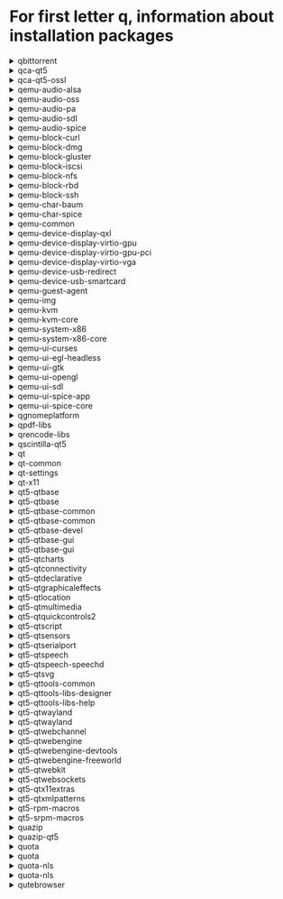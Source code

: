 # For first letter q, information about installation packages

<details>
<summary>qbittorrent</summary>

```
Эпоха        : 1
From repo    : updates-testing
Short desc   : A Bittorrent Client
URL          : http://www.qbittorrent.org
License      : GPLv2+
Descript     : A Bittorrent client using rb_libtorrent and a Qt4 Graphical User Interface.
             : It aims to be as fast as possible and to provide multi-OS, unicode support.
```

</details>

<details>
<summary>qca-qt5</summary>

```
From repo    : fedora
Short desc   : Qt5 Cryptographic Architecture
URL          : https://userbase.kde.org/QCA
License      : LGPLv2+
Descript     : Taking a hint from the similarly-named Java Cryptography Architecture,
             : QCA aims to provide a straightforward and cross-platform crypto API,
             : using Qt datatypes and conventions. QCA separates the API from the
             : implementation, using plugins known as Providers. The advantage of this
             : model is to allow applications to avoid linking to or explicitly depending
             : on any particular cryptographic library. This allows one to easily change
             : or upgrade crypto implementations without even needing to recompile the
             : application!
```

</details>

<details>
<summary>qca-qt5-ossl</summary>

```
From repo    : fedora
Short desc   : Openssl plugin for the Qt5 Cryptographic Architecture
URL          : https://userbase.kde.org/QCA
License      : LGPLv2+
Descript     : Openssl plugin for the Qt5 Cryptographic Architecture.
```

</details>

<details>
<summary>qemu-audio-alsa</summary>

```
Эпоха        : 2
From repo    : anaconda
Short desc   : QEMU ALSA audio driver
URL          : http://www.qemu.org/
License      : GPLv2 and BSD and MIT and CC-BY
Descript     : This package provides the additional ALSA audio driver for QEMU.
```

</details>

<details>
<summary>qemu-audio-oss</summary>

```
Эпоха        : 2
From repo    : anaconda
Short desc   : QEMU OSS audio driver
URL          : http://www.qemu.org/
License      : GPLv2 and BSD and MIT and CC-BY
Descript     : This package provides the additional OSS audio driver for QEMU.
```

</details>

<details>
<summary>qemu-audio-pa</summary>

```
Эпоха        : 2
From repo    : anaconda
Short desc   : QEMU PulseAudio audio driver
URL          : http://www.qemu.org/
License      : GPLv2 and BSD and MIT and CC-BY
Descript     : This package provides the additional PulseAudi audio driver for QEMU.
```

</details>

<details>
<summary>qemu-audio-sdl</summary>

```
Эпоха        : 2
From repo    : anaconda
Short desc   : QEMU SDL audio driver
URL          : http://www.qemu.org/
License      : GPLv2 and BSD and MIT and CC-BY
Descript     : This package provides the additional SDL audio driver for QEMU.
```

</details>

<details>
<summary>qemu-audio-spice</summary>

```
Эпоха        : 2
From repo    : anaconda
Short desc   : QEMU spice audio driver
URL          : http://www.qemu.org/
License      : GPLv2 and BSD and MIT and CC-BY
Descript     : This package provides the spice audio driver for QEMU.
```

</details>

<details>
<summary>qemu-block-curl</summary>

```
Эпоха        : 2
From repo    : anaconda
Short desc   : QEMU CURL block driver
URL          : http://www.qemu.org/
License      : GPLv2 and BSD and MIT and CC-BY
Descript     : This package provides the additional CURL block driver for QEMU.
             : 
             : Install this package if you want to access remote disks over
             : http, https, ftp and other transports provided by the CURL library.
```

</details>

<details>
<summary>qemu-block-dmg</summary>

```
Эпоха        : 2
From repo    : anaconda
Short desc   : QEMU block driver for DMG disk images
URL          : http://www.qemu.org/
License      : GPLv2 and BSD and MIT and CC-BY
Descript     : This package provides the additional DMG block driver for QEMU.
             : 
             : Install this package if you want to open '.dmg' files.
```

</details>

<details>
<summary>qemu-block-gluster</summary>

```
Эпоха        : 2
From repo    : anaconda
Short desc   : QEMU Gluster block driver
URL          : http://www.qemu.org/
License      : GPLv2 and BSD and MIT and CC-BY
Descript     : This package provides the additional Gluster block driver for QEMU.
             : 
             : Install this package if you want to access remote Gluster storage.
```

</details>

<details>
<summary>qemu-block-iscsi</summary>

```
Эпоха        : 2
From repo    : anaconda
Short desc   : QEMU iSCSI block driver
URL          : http://www.qemu.org/
License      : GPLv2 and BSD and MIT and CC-BY
Descript     : This package provides the additional iSCSI block driver for QEMU.
             : 
             : Install this package if you want to access iSCSI volumes.
```

</details>

<details>
<summary>qemu-block-nfs</summary>

```
Эпоха        : 2
From repo    : anaconda
Short desc   : QEMU NFS block driver
URL          : http://www.qemu.org/
License      : GPLv2 and BSD and MIT and CC-BY
Descript     : This package provides the additional NFS block driver for QEMU.
             : 
             : Install this package if you want to access remote NFS storage.
```

</details>

<details>
<summary>qemu-block-rbd</summary>

```
Эпоха        : 2
From repo    : anaconda
Short desc   : QEMU Ceph/RBD block driver
URL          : http://www.qemu.org/
License      : GPLv2 and BSD and MIT and CC-BY
Descript     : This package provides the additional Ceph/RBD block driver for QEMU.
             : 
             : Install this package if you want to access remote Ceph volumes
             : using the rbd protocol.
```

</details>

<details>
<summary>qemu-block-ssh</summary>

```
Эпоха        : 2
From repo    : anaconda
Short desc   : QEMU SSH block driver
URL          : http://www.qemu.org/
License      : GPLv2 and BSD and MIT and CC-BY
Descript     : This package provides the additional SSH block driver for QEMU.
             : 
             : Install this package if you want to access remote disks using
             : the Secure Shell (SSH) protocol.
```

</details>

<details>
<summary>qemu-char-baum</summary>

```
Эпоха        : 2
From repo    : anaconda
Short desc   : QEMU Baum chardev driver
URL          : http://www.qemu.org/
License      : GPLv2 and BSD and MIT and CC-BY
Descript     : This package provides the Baum chardev driver for QEMU.
```

</details>

<details>
<summary>qemu-char-spice</summary>

```
Эпоха        : 2
From repo    : anaconda
Short desc   : QEMU spice chardev driver
URL          : http://www.qemu.org/
License      : GPLv2 and BSD and MIT and CC-BY
Descript     : This package provides the spice chardev driver for QEMU.
```

</details>

<details>
<summary>qemu-common</summary>

```
Эпоха        : 2
From repo    : anaconda
Short desc   : QEMU common files needed by all QEMU targets
URL          : http://www.qemu.org/
License      : GPLv2 and BSD and MIT and CC-BY
Descript     : This package provides the common files needed by all QEMU targets
```

</details>

<details>
<summary>qemu-device-display-qxl</summary>

```
Эпоха        : 2
From repo    : anaconda
Short desc   : QEMU QXL display device
URL          : http://www.qemu.org/
License      : GPLv2 and BSD and MIT and CC-BY
Descript     : This package provides the QXL display device for QEMU.
```

</details>

<details>
<summary>qemu-device-display-virtio-gpu</summary>

```
Эпоха        : 2
From repo    : anaconda
Short desc   : QEMU virtio-gpu display device
URL          : http://www.qemu.org/
License      : GPLv2 and BSD and MIT and CC-BY
Descript     : This package provides the virtio-gpu display device for QEMU.
```

</details>

<details>
<summary>qemu-device-display-virtio-gpu-pci</summary>

```
Эпоха        : 2
From repo    : anaconda
Short desc   : QEMU virtio-gpu-pci display device
URL          : http://www.qemu.org/
License      : GPLv2 and BSD and MIT and CC-BY
Descript     : This package provides the virtio-gpu-pci display device for QEMU.
```

</details>

<details>
<summary>qemu-device-display-virtio-vga</summary>

```
Эпоха        : 2
From repo    : anaconda
Short desc   : QEMU virtio-vga display device
URL          : http://www.qemu.org/
License      : GPLv2 and BSD and MIT and CC-BY
Descript     : This package provides the virtio-vga display device for QEMU.
```

</details>

<details>
<summary>qemu-device-usb-redirect</summary>

```
Эпоха        : 2
From repo    : anaconda
Short desc   : QEMU usbredir device
URL          : http://www.qemu.org/
License      : GPLv2 and BSD and MIT and CC-BY
Descript     : This package provides the usbredir device for QEMU.
```

</details>

<details>
<summary>qemu-device-usb-smartcard</summary>

```
Эпоха        : 2
From repo    : anaconda
Short desc   : QEMU USB smartcard device
URL          : http://www.qemu.org/
License      : GPLv2 and BSD and MIT and CC-BY
Descript     : This package provides the USB smartcard device for QEMU.
```

</details>

<details>
<summary>qemu-guest-agent</summary>

```
Эпоха        : 2
From repo    : anaconda
Short desc   : QEMU guest agent
URL          : http://www.qemu.org/
License      : GPLv2 and BSD and MIT and CC-BY
Descript     : This package provides an agent to run inside guests, which communicates
             : with the host over a virtio-serial channel named "org.qemu.guest_agent.0"
             : 
             : This package does not need to be installed on the host OS.
```

</details>

<details>
<summary>qemu-img</summary>

```
Эпоха        : 2
From repo    : anaconda
Short desc   : QEMU command line tool for manipulating disk images
URL          : http://www.qemu.org/
License      : GPLv2 and BSD and MIT and CC-BY
Descript     : This package provides a command line tool for manipulating disk images
```

</details>

<details>
<summary>qemu-kvm</summary>

```
Эпоха        : 2
From repo    : anaconda
Short desc   : QEMU metapackage for KVM support
URL          : http://www.qemu.org/
License      : GPLv2 and BSD and MIT and CC-BY
Descript     : This is a meta-package that provides a qemu-system-<arch> package for native
             : architectures where kvm can be enabled. For example, in an x86 system, this
             : will install qemu-system-x86
```

</details>

<details>
<summary>qemu-kvm-core</summary>

```
Эпоха        : 2
From repo    : fedora
Short desc   : QEMU metapackage for KVM support
URL          : http://www.qemu.org/
License      : GPLv2 and BSD and MIT and CC-BY
Descript     : This is a meta-package that provides a qemu-system-<arch>-core package
             : for native architectures where kvm can be enabled. For example, in an
             : x86 system, this will install qemu-system-x86-core
```

</details>

<details>
<summary>qemu-system-x86</summary>

```
Эпоха        : 2
From repo    : anaconda
Short desc   : QEMU system emulator for x86
URL          : http://www.qemu.org/
License      : GPLv2 and BSD and MIT and CC-BY
Descript     : This package provides the QEMU system emulator for x86. When being run in a x86
             : machine that supports it, this package also provides the KVM virtualization
             : platform.
```

</details>

<details>
<summary>qemu-system-x86-core</summary>

```
Эпоха        : 2
From repo    : anaconda
Short desc   : QEMU system emulator for x86
URL          : http://www.qemu.org/
License      : GPLv2 and BSD and MIT and CC-BY
Descript     : This package provides the QEMU system emulator for x86. When being run in a x86
             : machine that supports it, this package also provides the KVM virtualization
             : platform.
```

</details>

<details>
<summary>qemu-ui-curses</summary>

```
Эпоха        : 2
From repo    : anaconda
Short desc   : QEMU curses UI driver
URL          : http://www.qemu.org/
License      : GPLv2 and BSD and MIT and CC-BY
Descript     : This package provides the additional curses UI for QEMU.
```

</details>

<details>
<summary>qemu-ui-egl-headless</summary>

```
Эпоха        : 2
From repo    : anaconda
Short desc   : QEMU EGL headless driver
URL          : http://www.qemu.org/
License      : GPLv2 and BSD and MIT and CC-BY
Descript     : This package provides the additional egl-headless UI for QEMU.
```

</details>

<details>
<summary>qemu-ui-gtk</summary>

```
Эпоха        : 2
From repo    : anaconda
Short desc   : QEMU GTK UI driver
URL          : http://www.qemu.org/
License      : GPLv2 and BSD and MIT and CC-BY
Descript     : This package provides the additional GTK UI for QEMU.
```

</details>

<details>
<summary>qemu-ui-opengl</summary>

```
Эпоха        : 2
From repo    : anaconda
Short desc   : QEMU OpenGL driver
URL          : http://www.qemu.org/
License      : GPLv2 and BSD and MIT and CC-BY
Descript     : This package provides the additional opengl UI for QEMU.
```

</details>

<details>
<summary>qemu-ui-sdl</summary>

```
Эпоха        : 2
From repo    : anaconda
Short desc   : QEMU SDL UI driver
URL          : http://www.qemu.org/
License      : GPLv2 and BSD and MIT and CC-BY
Descript     : This package provides the additional SDL UI for QEMU.
```

</details>

<details>
<summary>qemu-ui-spice-app</summary>

```
Эпоха        : 2
From repo    : anaconda
Short desc   : QEMU spice-app UI driver
URL          : http://www.qemu.org/
License      : GPLv2 and BSD and MIT and CC-BY
Descript     : This package provides the additional spice-app UI for QEMU.
```

</details>

<details>
<summary>qemu-ui-spice-core</summary>

```
Эпоха        : 2
From repo    : anaconda
Short desc   : QEMU spice-core UI driver
URL          : http://www.qemu.org/
License      : GPLv2 and BSD and MIT and CC-BY
Descript     : This package provides the additional spice-core UI for QEMU.
```

</details>

<details>
<summary>qgnomeplatform</summary>

```
From repo    : updates-testing
Short desc   : Qt Platform Theme aimed to accommodate Gnome settings
URL          : https://github.com/MartinBriza/QGnomePlatform
License      : LGPLv2+
Descript     : QGnomePlatform is a Qt Platform Theme aimed to accommodate as much of
             : GNOME settings as possibleand utilize them in Qt applications without
             : modifying them - making them fit into the environment as well as possible.
```

</details>

<details>
<summary>qpdf-libs</summary>

```
From repo    : updates
Short desc   : QPDF library for transforming PDF files
URL          : http://qpdf.sourceforge.net/
License      : (Artistic 2.0 or ASL 2.0) and MIT
Descript     : QPDF is a C++ library that inspect and manipulate the structure of PDF files.
             : It can encrypt and linearize files, expose the internals of a PDF file,
             : and do many other operations useful to PDF developers.
```

</details>

<details>
<summary>qrencode-libs</summary>

```
From repo    : anaconda
Short desc   : QR Code encoding library - Shared libraries
URL          : http://fukuchi.org/works/qrencode/
License      : LGPLv2+
Descript     : The qrencode-libs package contains the shared libraries and header files for
             : applications that use qrencode.
```

</details>

<details>
<summary>qscintilla-qt5</summary>

```
From repo    : fedora
Short desc   : A Scintilla port to Qt5
URL          : http://www.riverbankcomputing.com/software/qscintilla/
License      : GPLv3
Descript     : A Scintilla port to Qt5.
```

</details>

<details>
<summary>qt</summary>

```
Эпоха        : 1
From repo    : updates-testing
Short desc   : Qt toolkit
URL          : http://qt-project.org/
License      : (LGPLv2 with exceptions or GPLv3 with exceptions) and ASL 2.0 and BSD and FTL and MIT
Descript     : Qt is a software toolkit for developing applications.
             : 
             : This package contains base tools, like string, xml, and network
             : handling.
```

</details>

<details>
<summary>qt-common</summary>

```
Эпоха        : 1
From repo    : updates-testing
Short desc   : Common files for Qt
URL          : http://qt-project.org/
License      : (LGPLv2 with exceptions or GPLv3 with exceptions) and ASL 2.0 and BSD and FTL and MIT
Descript     : Common files for Qt.
```

</details>

<details>
<summary>qt-settings</summary>

```
From repo    : fedora
Short desc   : Configuration files for Qt
URL          : https://pagure.io/fedora-kde/kde-settings
License      : MIT
Descript     : Configuration files for Qt.
```

</details>

<details>
<summary>qt-x11</summary>

```
Эпоха        : 1
From repo    : updates-testing
Short desc   : Qt GUI-related libraries
URL          : http://qt-project.org/
License      : (LGPLv2 with exceptions or GPLv3 with exceptions) and ASL 2.0 and BSD and FTL and MIT
Descript     : Qt libraries used for drawing widgets and OpenGL items.
```

</details>

<details>
<summary>qt5-qtbase</summary>

```
From repo    : anaconda
Short desc   : Qt5 - QtBase components
URL          : http://qt-project.org/
License      : LGPLv2 with exceptions or GPLv3 with exceptions
Descript     : Qt is a software toolkit for developing applications.
             : 
             : This package contains base tools, like string, xml, and network
             : handling.
```

</details>

<details>
<summary>qt5-qtbase</summary>

```
From repo    : updates-testing
Short desc   : Qt5 - QtBase components
URL          : http://qt-project.org/
License      : LGPLv2 with exceptions or GPLv3 with exceptions
Descript     : Qt is a software toolkit for developing applications.
             : 
             : This package contains base tools, like string, xml, and network
             : handling.
```

</details>

<details>
<summary>qt5-qtbase-common</summary>

```
From repo    : anaconda
Short desc   : Common files for Qt5
URL          : http://qt-project.org/
License      : LGPLv2 with exceptions or GPLv3 with exceptions
Descript     : Common files for Qt5.
```

</details>

<details>
<summary>qt5-qtbase-common</summary>

```
From repo    : updates-testing
Short desc   : Common files for Qt5
URL          : http://qt-project.org/
License      : LGPLv2 with exceptions or GPLv3 with exceptions
Descript     : Common files for Qt5.
```

</details>

<details>
<summary>qt5-qtbase-devel</summary>

```
From repo    : updates-testing
Short desc   : Development files for qt5-qtbase
URL          : http://qt-project.org/
License      : LGPLv2 with exceptions or GPLv3 with exceptions
Descript     : Development files for qt5-qtbase.
```

</details>

<details>
<summary>qt5-qtbase-gui</summary>

```
From repo    : anaconda
Short desc   : Qt5 GUI-related libraries
URL          : http://qt-project.org/
License      : LGPLv2 with exceptions or GPLv3 with exceptions
Descript     : Qt5 libraries used for drawing widgets and OpenGL items.
```

</details>

<details>
<summary>qt5-qtbase-gui</summary>

```
From repo    : updates-testing
Short desc   : Qt5 GUI-related libraries
URL          : http://qt-project.org/
License      : LGPLv2 with exceptions or GPLv3 with exceptions
Descript     : Qt5 libraries used for drawing widgets and OpenGL items.
```

</details>

<details>
<summary>qt5-qtcharts</summary>

```
From repo    : fedora
Short desc   : Qt5 - Charts component
URL          : http://www.qt.io
License      : GPLv3
Descript     : Qt Charts module provides a set of easy to use chart components. It uses the Qt Graphics View Framework, therefore charts can be easily
             : integrated to modern user interfaces. Qt Charts can be used as QWidgets, QGraphicsWidget, or QML types.
             : Users can easily create impressive graphs by selecting one of the charts themes.
```

</details>

<details>
<summary>qt5-qtconnectivity</summary>

```
From repo    : fedora
Short desc   : Qt5 - Connectivity components
URL          : http://qt.io
License      : LGPLv2 with exceptions or GPLv3 with exceptions
Descript     : Qt5 - Connectivity components.
```

</details>

<details>
<summary>qt5-qtdeclarative</summary>

```
From repo    : anaconda
Short desc   : Qt5 - QtDeclarative component
URL          : http://www.qt.io
License      : LGPLv2 with exceptions or GPLv3 with exceptions
Descript     : Qt5 - QtDeclarative component.
```

</details>

<details>
<summary>qt5-qtgraphicaleffects</summary>

```
From repo    : fedora
Short desc   : Qt5 - QtGraphicalEffects component
URL          : http://www.qt.io
License      : LGPLv2 with exceptions or GPLv3 with exceptions
Descript     : The Qt Graphical Effects module provides a set of QML types for adding
             : visually impressive and configurable effects to user interfaces. Effects
             : are visual items that can be added to Qt Quick user interface as UI
             : components.
```

</details>

<details>
<summary>qt5-qtlocation</summary>

```
From repo    : updates-testing
Short desc   : Qt5 - Location component
URL          : http://www.qt.io
License      : LGPLv2 with exceptions or GPLv3 with exceptions
Descript     : The Qt Location and Qt Positioning APIs gives developers the ability to
             : determine a position by using a variety of possible sources, including
             : satellite, or wifi, or text file, and so on.
```

</details>

<details>
<summary>qt5-qtmultimedia</summary>

```
From repo    : fedora
Short desc   : Qt5 - Multimedia support
URL          : http://www.qt.io
License      : LGPLv2 with exceptions or GPLv3 with exceptions
Descript     : The Qt Multimedia module provides a rich feature set that enables you to
             : easily take advantage of a platforms multimedia capabilites and hardware.
             : This ranges from the playback and recording of audio and video content to
             : the use of available devices like cameras and radios.
```

</details>

<details>
<summary>qt5-qtquickcontrols2</summary>

```
From repo    : fedora
Short desc   : Qt5 - module with set of QtQuick controls for embedded
URL          : http://www.qt.io
License      : GPLv2+ or LGPLv3 and GFDL
Descript     : The Qt Labs Controls module provides a set of controls that can be used to
             : build complete interfaces in Qt Quick.
             : 
             : Unlike Qt Quick Controls, these controls are optimized for embedded systems
             : and so are preferred for hardware with limited resources.
```

</details>

<details>
<summary>qt5-qtscript</summary>

```
From repo    : fedora
Short desc   : Qt5 - QtScript component
URL          : http://www.qt.io
License      : LGPLv2 with exceptions or GPLv3 with exceptions
Descript     : Qt5 - QtScript component.
```

</details>

<details>
<summary>qt5-qtsensors</summary>

```
From repo    : fedora
Short desc   : Qt5 - Sensors component
URL          : http://www.qt.io/
License      : LGPLv2 with exceptions or GPLv3 with exceptions
Descript     : The Qt Sensors API provides access to sensor hardware via QML and C++
             : interfaces.  The Qt Sensors API also provides a motion gesture recognition
             : API for devices.
```

</details>

<details>
<summary>qt5-qtserialport</summary>

```
From repo    : fedora
Short desc   : Qt5 - SerialPort component
URL          : http://www.qt.io
License      : LGPLv2 with exceptions or GPLv3 with exceptions
Descript     : Qt Serial Port provides the basic functionality, which includes configuring,
             : I/O operations, getting and setting the control signals of the RS-232 pinouts.
```

</details>

<details>
<summary>qt5-qtspeech</summary>

```
From repo    : fedora
Short desc   : Qt5 - Speech component
URL          : http://www.qt.io
License      : LGPLv2 with exceptions or GPLv3 with exceptions
Descript     : The module enables a Qt application to support accessibility features such as text-to-speech, which is useful for end-users who are
             : visually challenged or cannot access the application for whatever reason. The most common use case where text-to-speech comes in handy
             : is when the end-user is driving and cannot attend the incoming messages on the phone. In such a scenario, the messaging application
             : can read out the incoming message. Qt Serial Port provides the basic functionality, which includes configuring, I/O operations,
             : getting and setting the control signals of the RS-232 pinouts.
```

</details>

<details>
<summary>qt5-qtspeech-speechd</summary>

```
From repo    : fedora
Short desc   : qt5-qtspeech speech-dispatcher plugin
URL          : http://www.qt.io
License      : LGPLv2 with exceptions or GPLv3 with exceptions
Descript     : qt5-qtspeech speech-dispatcher plugin.
```

</details>

<details>
<summary>qt5-qtsvg</summary>

```
From repo    : updates-testing
Short desc   : Qt5 - Support for rendering and displaying SVG
URL          : http://www.qt.io
License      : LGPLv2 with exceptions or GPLv3 with exceptions
Descript     : Scalable Vector Graphics (SVG) is an XML-based language for describing
             : two-dimensional vector graphics. Qt provides classes for rendering and
             : displaying SVG drawings in widgets and on other paint devices.
```

</details>

<details>
<summary>qt5-qttools-common</summary>

```
From repo    : fedora
Short desc   : Common files for qt5-qttools
URL          : http://www.qt.io
License      : LGPLv3 or LGPLv2
Descript     : Common files for qt5-qttools.
```

</details>

<details>
<summary>qt5-qttools-libs-designer</summary>

```
From repo    : fedora
Short desc   : Qt5 Designer runtime library
URL          : http://www.qt.io
License      : LGPLv3 or LGPLv2
Descript     : Qt5 Designer runtime library.
```

</details>

<details>
<summary>qt5-qttools-libs-help</summary>

```
From repo    : fedora
Short desc   : Qt5 Help runtime library
URL          : http://www.qt.io
License      : LGPLv3 or LGPLv2
Descript     : Qt5 Help runtime library.
```

</details>

<details>
<summary>qt5-qtwayland</summary>

```
From repo    : anaconda
Short desc   : Qt5 - Wayland platform support and QtCompositor module
URL          : http://www.qt.io
License      : LGPLv3
Descript     : Qt5 - Wayland platform support and QtCompositor module.
```

</details>

<details>
<summary>qt5-qtwayland</summary>

```
From repo    : updates-testing
Short desc   : Qt5 - Wayland platform support and QtCompositor module
URL          : http://www.qt.io
License      : LGPLv3
Descript     : Qt5 - Wayland platform support and QtCompositor module.
```

</details>

<details>
<summary>qt5-qtwebchannel</summary>

```
From repo    : fedora
Short desc   : Qt5 - WebChannel component
URL          : http://qt.io
License      : LGPLv2 with exceptions or GPLv3 with exceptions
Descript     : The Qt WebChannel module provides a library for seamless integration of C++
             : and QML applications with HTML/JavaScript clients. Any QObject can be
             : published to remote clients, where its public API becomes available.
```

</details>

<details>
<summary>qt5-qtwebengine</summary>

```
From repo    : updates-testing
Short desc   : Qt5 - QtWebEngine components
URL          : http://www.qt.io
License      : (LGPLv2 with exceptions or GPLv3 with exceptions) and BSD and LGPLv2+ and ASL 2.0 and IJG and MIT and GPLv2+ and ISC and OpenSSL and (MPLv1.1 or GPLv2 or LGPLv2)
Descript     : Qt5 - QtWebEngine components.
```

</details>

<details>
<summary>qt5-qtwebengine-devtools</summary>

```
From repo    : fedora
Short desc   : WebEngine devtools_resources
URL          : http://www.qt.io
License      : (LGPLv2 with exceptions or GPLv3 with exceptions) and BSD and LGPLv2+ and ASL 2.0 and IJG and MIT and GPLv2+ and ISC and OpenSSL and (MPLv1.1 or GPLv2 or LGPLv2)
Descript     : Support for remote debugging.
```

</details>

<details>
<summary>qt5-qtwebengine-freeworld</summary>

```
From repo    : rpmfusion-free
Short desc   : Qt5 - QtWebEngine components (freeworld version)
URL          : http://www.qt.io
License      : (LGPLv2 with exceptions or GPLv3 with exceptions) and BSD and LGPLv2+ and ASL 2.0 and IJG and MIT and GPLv2+ and ISC and OpenSSL and (MPLv1.1 or GPLv2 or LGPLv2)
Descript     : Qt5 - QtWebEngine components (freeworld version).
             : 
             : This version is compiled with support for patent-encumbered codecs enabled.
```

</details>

<details>
<summary>qt5-qtwebkit</summary>

```
From repo    : fedora
Short desc   : Qt5 - QtWebKit components
URL          : https://github.com/qtwebkit/qtwebkit
License      : LGPLv2 and BSD
Descript     : Qt5 - QtWebKit components
```

</details>

<details>
<summary>qt5-qtwebsockets</summary>

```
From repo    : fedora
Short desc   : Qt5 - WebSockets component
URL          : http://qt-project.org/
License      : LGPLv2 with exceptions or GPLv3 with exceptions
Descript     : The QtWebSockets module implements the WebSocket protocol as specified in RFC
             : 6455. It solely depends on Qt (no external dependencies).
```

</details>

<details>
<summary>qt5-qtx11extras</summary>

```
From repo    : anaconda
Short desc   : Qt5 - X11 support library
URL          : http://www.qt.io
License      : LGPLv2 with exceptions or GPLv3 with exceptions
Descript     : The X11 Extras module provides features specific to platforms using X11, e.g.
             : Linux and UNIX-like systems including embedded Linux systems that use the X
             : Window System.
```

</details>

<details>
<summary>qt5-qtxmlpatterns</summary>

```
From repo    : anaconda
Short desc   : Qt5 - QtXmlPatterns component
URL          : http://www.qt.io
License      : LGPLv2 with exceptions or GPLv3 with exceptions
Descript     : The Qt XML Patterns module provides support for XPath, XQuery, XSLT,
             : and XML Schema validation.
```

</details>

<details>
<summary>qt5-rpm-macros</summary>

```
From repo    : fedora
Short desc   : RPM macros for building Qt5 and KDE Frameworks 5 packages
URL          : https://getfedora.org/
License      : GPLv3
Descript     : RPM macros for building Qt5 and KDE Frameworks 5 packages.
```

</details>

<details>
<summary>qt5-srpm-macros</summary>

```
From repo    : fedora
Short desc   : RPM macros for source Qt5 packages
URL          : https://getfedora.org/
License      : GPLv3
Descript     : RPM macros for source Qt5 packages.
```

</details>

<details>
<summary>quazip</summary>

```
From repo    : fedora
Short desc   : Qt/C++ wrapper for the minizip library
URL          : https://github.com/stachenov/quazip
License      : GPLv2+ or LGPLv2+
Descript     : QuaZIP is a simple C++ wrapper over Gilles Vollant's ZIP/UNZIP package that
             : can be used to access ZIP archives. It uses Trolltech's Qt toolkit.
             : 
             : QuaZIP allows you to access files inside ZIP archives using QIODevice API,
             : and - yes! - that means that you can also use QTextStream, QDataStream or
             : whatever you would like to use on your zipped files.
             : 
             : QuaZIP provides complete abstraction of the ZIP/UNZIP API, for both reading
             : from and writing to ZIP archives.
```

</details>

<details>
<summary>quazip-qt5</summary>

```
From repo    : fedora
Short desc   : Qt5 wrapper for the minizip library
URL          : https://github.com/stachenov/quazip
License      : GPLv2+ or LGPLv2+
Descript     : QuaZIP is a simple C++ wrapper over Gilles Vollant's ZIP/UNZIP package that
             : can be used to access ZIP archives. It uses Trolltech's Qt toolkit.
             : 
             : QuaZIP allows you to access files inside ZIP archives using QIODevice API,
             : and - yes! - that means that you can also use QTextStream, QDataStream or
             : whatever you would like to use on your zipped files.
             : 
             : QuaZIP provides complete abstraction of the ZIP/UNZIP API, for both reading
             : from and writing to ZIP archives.
```

</details>

<details>
<summary>quota</summary>

```
Эпоха        : 1
From repo    : anaconda
Short desc   : System administration tools for monitoring users' disk usage
URL          : http://sourceforge.net/projects/linuxquota/
License      : GPLv2 and GPLv2+
Descript     : The quota package contains system administration tools for monitoring
             : and limiting user and or group disk usage per file system.
```

</details>

<details>
<summary>quota</summary>

```
Эпоха        : 1
From repo    : updates-testing
Short desc   : System administration tools for monitoring users' disk usage
URL          : http://sourceforge.net/projects/linuxquota/
License      : GPLv2 and GPLv2+
Descript     : The quota package contains system administration tools for monitoring
             : and limiting user and or group disk usage per file system.
```

</details>

<details>
<summary>quota-nls</summary>

```
Эпоха        : 1
From repo    : anaconda
Short desc   : Gettext catalogs for disk quota tools
URL          : http://sourceforge.net/projects/linuxquota/
License      : LGPLv2+ and GPLv2 and GPLv2+
Descript     : Disk quota tools messages translated into different natural languages.
```

</details>

<details>
<summary>quota-nls</summary>

```
Эпоха        : 1
From repo    : updates-testing
Short desc   : Gettext catalogs for disk quota tools
URL          : http://sourceforge.net/projects/linuxquota/
License      : LGPLv2+ and GPLv2 and GPLv2+
Descript     : Disk quota tools messages translated into different natural languages.
```

</details>

<details>
<summary>qutebrowser</summary>

```
From repo    : fedora
Short desc   : A keyboard-driven, vim-like browser based on PyQt5 and QtWebEngine
URL          : http://www.qutebrowser.org
License      : GPLv3
Descript     : qutebrowser is a keyboard-focused browser with a minimal GUI. It’s based on
             : Python, PyQt5 and QtWebEngine and free software, licensed under the GPL.
             : It was inspired by other browsers/addons like dwb and Vimperator/Pentadactyl.
```

</details>

